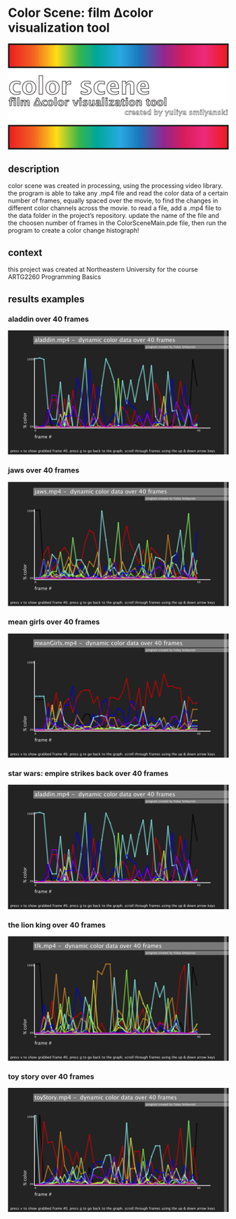 # Color Scene: film Δcolor visualization tool

![color scene](/ColorSceneMain/images/color_scene_logo.png)

## description
color scene was created in processing, using the processing video library. the program is able to take any .mp4 file and read the color data of a certain number of frames, equally spaced over the movie, to find the changes in different color channels across the movie. to read a file, add a .mp4 file to the data folder in the project’s repository. update the name of the file and the choosen number of frames in the ColorSceneMain.pde file, then run the program to create a color change histograph!

## context
this project was created at Northeastern University for the course ARTG2260 Programming Basics

## results examples
### aladdin over 40 frames
![aladdin results](/ColorSceneMain/images/aladdin.mp4_colorHistograph.jpg)

### jaws over 40 frames
![jaws results](/ColorSceneMain/images/jaws.mp4_colorHistograph.jpg)

### mean girls over 40 frames
![mean girls results](/ColorSceneMain/images/meanGirls.mp4_colorHistograph.jpg)

### star wars: empire strikes back over 40 frames
![star wars ESB results](/ColorSceneMain/images/aladdin.mp4_colorHistograph.jpg)

### the lion king over 40 frames
![the lion king results](/ColorSceneMain/images/tlk.mp4_colorHistograph.jpg)

### toy story over 40 frames
![toy story results](/ColorSceneMain/images/toyStory.mp4_colorHistograph.jpg)
